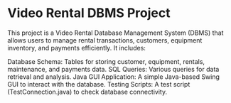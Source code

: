 # Video Rental DBMS Project
This project is a Video Rental Database Management System (DBMS) that allows users to manage rental transactions, customers, equipment inventory, and payments efficiently. It includes:

Database Schema: Tables for storing customer, equipment, rentals, maintenance, and payments data.
SQL Queries: Various queries for data retrieval and analysis.
Java GUI Application: A simple Java-based Swing GUI to interact with the database.
Testing Scripts: A test script (TestConnection.java) to check database connectivity.

